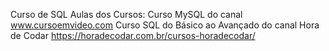 Curso de SQL 
Aulas dos Cursos:
Curso MySQL do canal www.cursoemvideo.com
Curso SQL do Básico ao Avançado do canal Hora de Codar https://horadecodar.com.br/cursos-horadecodar/
